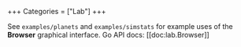+++
Categories = ["Lab"]
+++

See `examples/planets` and `examples/simstats` for example uses of the **Browser** graphical interface. Go API docs: [[doc:lab.Browser]]

